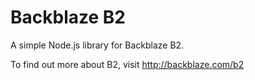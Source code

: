 # Backblaze B2
A simple Node.js library for Backblaze B2.

To find out more about B2, visit http://backblaze.com/b2
